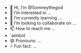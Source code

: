 - 👋 Hi, I’m @Somneythegod
- 👀 I’m interested in ...
- 🌱 I’m currently learning ...
- 💞️ I’m looking to collaborate on ...
- 📫 How to reach me ...
- `aimbot
- 😄 Pronouns: ...
- ⚡ Fun fact: ...

<!---
Somneythegod/Somneythegod is a ✨ special ✨ repository because its `README.md` (this file) appears on your GitHub profile.
You can click the Preview link to take a look at your changes.
--->
